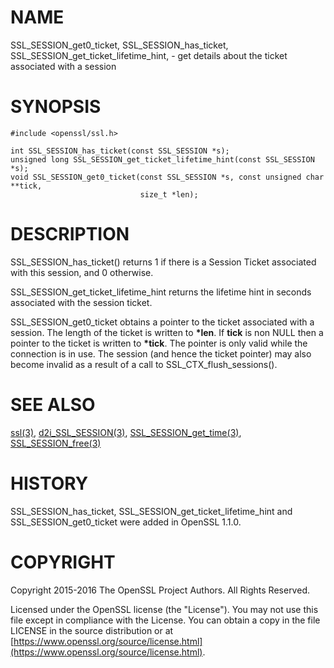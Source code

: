 # NAME

SSL\_SESSION\_get0\_ticket,
SSL\_SESSION\_has\_ticket, SSL\_SESSION\_get\_ticket\_lifetime\_hint,
\- get details about the ticket associated with a session

# SYNOPSIS

    #include <openssl/ssl.h>

    int SSL_SESSION_has_ticket(const SSL_SESSION *s);
    unsigned long SSL_SESSION_get_ticket_lifetime_hint(const SSL_SESSION *s);
    void SSL_SESSION_get0_ticket(const SSL_SESSION *s, const unsigned char **tick,
                                 size_t *len);

# DESCRIPTION

SSL\_SESSION\_has\_ticket() returns 1 if there is a Session Ticket associated with
this session, and 0 otherwise.

SSL\_SESSION\_get\_ticket\_lifetime\_hint returns the lifetime hint in seconds
associated with the session ticket.

SSL\_SESSION\_get0\_ticket obtains a pointer to the ticket associated with a
session. The length of the ticket is written to **\*len**. If **tick** is non
NULL then a pointer to the ticket is written to **\*tick**. The pointer is only
valid while the connection is in use. The session (and hence the ticket pointer)
may also become invalid as a result of a call to SSL\_CTX\_flush\_sessions().

# SEE ALSO

[ssl(3)](http://man.he.net/man3/ssl),
[d2i\_SSL\_SESSION(3)](http://man.he.net/man3/d2i_SSL_SESSION),
[SSL\_SESSION\_get\_time(3)](http://man.he.net/man3/SSL_SESSION_get_time),
[SSL\_SESSION\_free(3)](http://man.he.net/man3/SSL_SESSION_free)

# HISTORY

SSL\_SESSION\_has\_ticket, SSL\_SESSION\_get\_ticket\_lifetime\_hint and
SSL\_SESSION\_get0\_ticket were added in OpenSSL 1.1.0.

# COPYRIGHT

Copyright 2015-2016 The OpenSSL Project Authors. All Rights Reserved.

Licensed under the OpenSSL license (the "License").  You may not use
this file except in compliance with the License.  You can obtain a copy
in the file LICENSE in the source distribution or at
[https://www.openssl.org/source/license.html](https://www.openssl.org/source/license.html).
